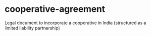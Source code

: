 # cooperative-agreement
Legal document to incorporate a cooperative in India (structured as a limited liability partnership)
